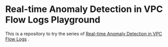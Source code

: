 # Real-time Anomaly Detection in VPC Flow Logs Playground

This is a repository to try the series of [Real-time Anomaly Detection in VPC Flow Logs](https://medium.com/@devfire/real-time-anomaly-detection-in-vpc-flow-logs-part-1-introduction-55ed000e039b) .

